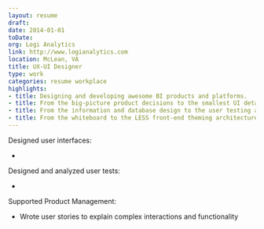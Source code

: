 ```yaml
---
layout: resume
draft: 
date: 2014-01-01
toDate:
org: Logi Analytics
link: http://www.logianalytics.com
location: McLean, VA
title: UX-UI Designer
type: work
categories: resume workplace
highlights:
- title: Designing and developing awesome BI products and platforms.
- title: From the big-picture product decisions to the smallest UI detail.
- title: From the information and database design to the user testing and analysis.
- title: From the whiteboard to the LESS front-end theming architecture.
---
```


Designed user interfaces:

- <span class="skill"></span>

Designed and analyzed user tests:

- <span class="skill"></span>

Supported Product Management:

- Wrote <span class="skill">user stories</span> to explain complex interactions and functionality
